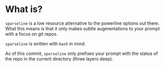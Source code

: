 What is?
===
`sparseline` is a low resource alternative to the powerline options out there. What this means is that it only makes subtle augmentations to your prompt with a focus on git repos.


`sparseline` is written with `bash` in mind.


As of this commit, `sparseline` only prefixes your prompt with the status of the repo in the current directory (three layers deep).
